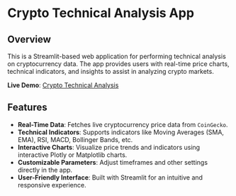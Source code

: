 # Crypto Technical Analysis App

## Overview
This is a Streamlit-based web application for performing technical analysis on cryptocurrency data. The app provides users with real-time price charts, technical indicators, and insights to assist in analyzing crypto markets.

**Live Demo**: [Crypto Technical Analysis](https://crypto-technical.streamlit.app)

## Features
- **Real-Time Data**: Fetches live cryptocurrency price data from `CoinGecko`.
- **Technical Indicators**: Supports indicators like Moving Averages (SMA, EMA), RSI, MACD, Bollinger Bands, etc.
- **Interactive Charts**: Visualize price trends and indicators using interactive Plotly or Matplotlib charts.
- **Customizable Parameters**: Adjust timeframes and other settings directly in the app.
- **User-Friendly Interface**: Built with Streamlit for an intuitive and responsive experience.
